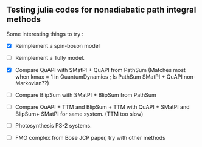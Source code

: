 ## Testing julia codes for nonadiabatic path integral methods


Some interesting things to try :


- [x] Reimplement a spin-boson model

- [ ] Reimplement a Tully model.

- [x] Compare QuAPI with SMatPI + QuAPI from PathSum (Matches most when kmax = 1 in QuantumDynamics ; Is PathSum SMatPI + QuAPI non-Markovian??)

- [ ] Compare BlipSum with SMatPI + BlipSum from PathSum

- [ ] Compare QuAPI + TTM and BlipSum + TTM with QuAPI + SMatPI and BlipSum+ SMatPI for same system. (TTM too slow)

- [ ] Photosynthesis PS-2 systems. 

- [ ] FMO complex from Bose JCP paper, try with other methods
